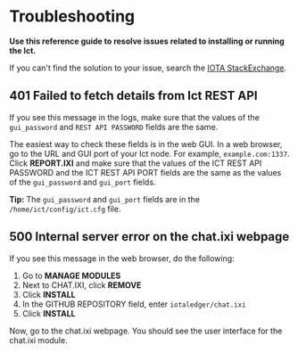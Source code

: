 # Troubleshooting

**Use this reference guide to resolve issues related to installing or running the Ict.**

If you can't find the solution to your issue, search the [IOTA StackExchange](https://iota.stackexchange.com/).

## 401 Failed to fetch details from Ict REST API

If you see this message in the logs, make sure that the values of the `gui_password` and `REST API PASSWORD` fields are the same.

The easiest way to check these fields is in the web GUI. In a web browser, go to the URL and GUI port of your Ict node. For example, `example.com:1337`. Click **REPORT.IXI** and make sure that the values of the ICT REST API PASSWORD and the ICT REST API PORT fields are the same as the values of the `gui_password` and `gui_port` fields.

**Tip:** The `gui_password` and `gui_port` fields are in the `/home/ict/config/ict.cfg` file.

## 500 Internal server error on the chat.ixi webpage

If you see this message in the web browser, do the following:

1. Go to **MANAGE MODULES**
2. Next to CHAT.IXI, click **REMOVE** 
3. Click **INSTALL**
4. In the GITHUB REPOSITORY field, enter `iotaledger/chat.ixi`
5. Click **INSTALL**

Now, go to the chat.ixi webpage. You should see the user interface for the chat.ixi module.

